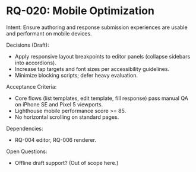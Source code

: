 # RQ-020: Mobile Optimization

Intent:
Ensure authoring and response submission experiences are usable and performant on mobile devices.

Decisions (Draft):
- Apply responsive layout breakpoints to editor panels (collapse sidebars into accordions).
- Increase tap targets and font sizes per accessibility guidelines.
- Minimize blocking scripts; defer heavy evaluation.

Acceptance Criteria:
- Core flows (list templates, edit template, fill response) pass manual QA on iPhone SE and Pixel 5 viewports.
- Lighthouse mobile performance score >= 85.
- No horizontal scrolling on standard pages.

Dependencies:
- RQ-004 editor, RQ-006 renderer.

Open Questions:
- Offline draft support? (Out of scope here.)
